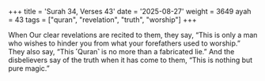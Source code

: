 +++
title = 'Surah 34, Verses 43'
date = '2025-08-27'
weight = 3649
ayah = 43
tags = ["quran", "revelation", "truth", "worship"]
+++

When Our clear revelations are recited to them, they say, “This is only a man who wishes to hinder you from what your forefathers used to worship.” They also say, “This ˹Quran˺ is no more than a fabricated lie.” And the disbelievers say of the truth when it has come to them, “This is nothing but pure magic.”